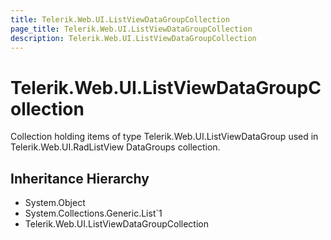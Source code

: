 ```yaml
---
title: Telerik.Web.UI.ListViewDataGroupCollection
page_title: Telerik.Web.UI.ListViewDataGroupCollection
description: Telerik.Web.UI.ListViewDataGroupCollection
---
```


# Telerik.Web.UI.ListViewDataGroupCollection

Collection holding items of type Telerik.Web.UI.ListViewDataGroup used in Telerik.Web.UI.RadListView DataGroups collection.

## Inheritance Hierarchy

* System.Object
* System.Collections.Generic.List`1
* Telerik.Web.UI.ListViewDataGroupCollection


